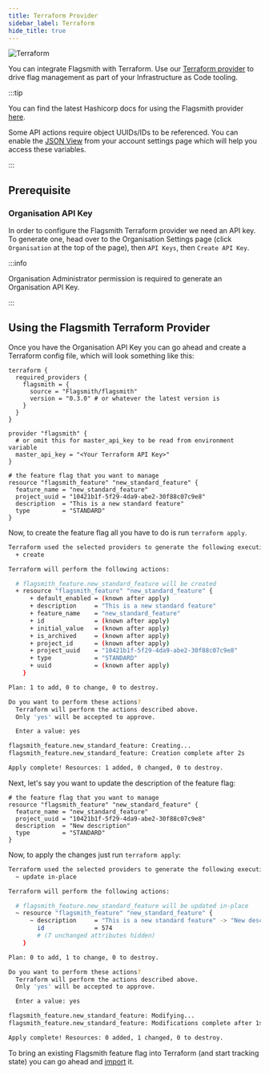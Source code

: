 ```yaml
---
title: Terraform Provider
sidebar_label: Terraform
hide_title: true
---
```


![Terraform](/img/integrations/terraform/terraform-logo.svg)

You can integrate Flagsmith with Terraform. Use our
[Terraform provider](https://registry.terraform.io/providers/Flagsmith/flagsmith) to drive flag management as part of
your Infrastructure as Code tooling.

:::tip

You can find the latest Hashicorp docs for using the Flagsmith provider
[here](https://registry.terraform.io/providers/Flagsmith/flagsmith/latest/docs).

Some API actions require object UUIDs/IDs to be referenced. You can enable the [JSON View](/flagsmith-integration/flagsmith-api-overview/admin-api#json-view)
from your account settings page which will help you access these variables.

:::

## Prerequisite

### Organisation API Key

In order to configure the Flagsmith Terraform provider we need an API key. To generate one, head over to the
Organisation Settings page (click `Organisation` at the top of the page), then `API Keys`, then `Create API Key`.

:::info

Organisation Administrator permission is required to generate an Organisation API Key.

:::

## Using the Flagsmith Terraform Provider

Once you have the Organisation API Key you can go ahead and create a Terraform config file, which will look something
like this:

```hcl
terraform {
  required_providers {
    flagsmith = {
      source = "Flagsmith/flagsmith"
      version = "0.3.0" # or whatever the latest version is
    }
  }
}

provider "flagsmith" {
  # or omit this for master_api_key to be read from environment variable
  master_api_key = "<Your Terraform API Key>"
}

# the feature flag that you want to manage
resource "flagsmith_feature" "new_standard_feature" {
  feature_name = "new_standard_feature"
  project_uuid = "10421b1f-5f29-4da9-abe2-30f88c07c9e8"
  description  = "This is a new standard feature"
  type         = "STANDARD"
}

```

Now, to create the feature flag all you have to do is run `terraform apply`.

```bash
Terraform used the selected providers to generate the following execution plan. Resource actions are indicated with the following symbols:
  + create

Terraform will perform the following actions:

  # flagsmith_feature.new_standard_feature will be created
  + resource "flagsmith_feature" "new_standard_feature" {
      + default_enabled = (known after apply)
      + description     = "This is a new standard feature"
      + feature_name    = "new_standard_feature"
      + id              = (known after apply)
      + initial_value   = (known after apply)
      + is_archived     = (known after apply)
      + project_id      = (known after apply)
      + project_uuid    = "10421b1f-5f29-4da9-abe2-30f88c07c9e8"
      + type            = "STANDARD"
      + uuid            = (known after apply)
    }

Plan: 1 to add, 0 to change, 0 to destroy.

Do you want to perform these actions?
  Terraform will perform the actions described above.
  Only 'yes' will be accepted to approve.

  Enter a value: yes

flagsmith_feature.new_standard_feature: Creating...
flagsmith_feature.new_standard_feature: Creation complete after 2s

Apply complete! Resources: 1 added, 0 changed, 0 to destroy.
```

Next, let's say you want to update the description of the feature flag:

```hcl
# the feature flag that you want to manage
resource "flagsmith_feature" "new_standard_feature" {
  feature_name = "new_standard_feature"
  project_uuid = "10421b1f-5f29-4da9-abe2-30f88c07c9e8"
  description  = "New description"
  type         = "STANDARD"
}
```

Now, to apply the changes just run `terraform apply`:

```bash
Terraform used the selected providers to generate the following execution plan. Resource actions are indicated with the following symbols:
  ~ update in-place

Terraform will perform the following actions:

  # flagsmith_feature.new_standard_feature will be updated in-place
  ~ resource "flagsmith_feature" "new_standard_feature" {
      ~ description     = "This is a new standard feature" -> "New description"
        id              = 574
        # (7 unchanged attributes hidden)
    }

Plan: 0 to add, 1 to change, 0 to destroy.

Do you want to perform these actions?
  Terraform will perform the actions described above.
  Only 'yes' will be accepted to approve.

  Enter a value: yes

flagsmith_feature.new_standard_feature: Modifying...
flagsmith_feature.new_standard_feature: Modifications complete after 1s

Apply complete! Resources: 0 added, 1 changed, 0 to destroy.
```

To bring an existing Flagsmith feature flag into Terraform (and start tracking state) you can go ahead and
[import](https://registry.terraform.io/providers/Flagsmith/flagsmith/latest/docs/resources/feature#import) it. 